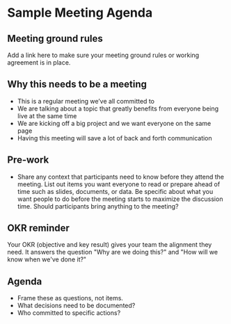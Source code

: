 # Sample Meeting Agenda

<!-- This is a sample meeting agenda markdown for creating a GitHub Issue template from https://thedigitalworkplace.com/articles/virtual-meeting-agenda-template/ -->

## Meeting ground rules

Add a link here to make sure your meeting ground rules or working agreement is in place.

## Why this needs to be a meeting

- This is a regular meeting we’ve all committed to
- We are talking about a topic that greatly benefits from everyone being live at the same time
- We are kicking off a big project and we want everyone on the same page
- Having this meeting will save a lot of back and forth communication

## Pre-work

- Share any context that participants need to know before they attend the meeting. List out items you want everyone to read or prepare ahead of time such as slides, documents, or data. Be specific about what you want people to do before the meeting starts to maximize the discussion time. Should participants bring anything to the meeting?

## OKR reminder

Your OKR (objective and key result) gives your team the alignment they need. It answers the question "Why are we doing this?" and "How will we know when we've done it?"

## Agenda
- Frame these as questions, not items.
- What decisions need to be documented?
- Who committed to specific actions?
